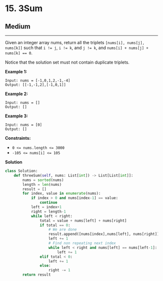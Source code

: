 # 15. 3Sum

## Medium

***

Given an integer array nums, return all the triplets `[nums[i], nums[j], nums[k]]` such that `i != j`, `i != k`, and `j != k`, and `nums[i] + nums[j] + nums[k] == 0`.

Notice that the solution set must not contain duplicate triplets.

&#x20;

**Example 1:**

```
Input: nums = [-1,0,1,2,-1,-4]
Output: [[-1,-1,2],[-1,0,1]]
```

**Example 2:**

```
Input: nums = []
Output: []
```

**Example 3:**

```
Input: nums = [0]
Output: []
```

&#x20;

**Constraints:**

* `0 <= nums.length <= 3000`
* `-105 <= nums[i] <= 105`

**Solution**

```python
class Solution:
    def threeSum(self, nums: List[int]) -> List[List[int]]:
        nums = sorted(nums)
        length = len(nums)
        result = []
        for index, value in enumerate(nums):
            if index > 0 and nums[index-1] == value:
                continue
            left = index+1
            right = length-1
            while left < right:
                total = value + nums[left] + nums[right]
                if total == 0:
                    # We are done
                    result.append([nums[index],nums[left], nums[right]])
                    left += 1
                    # Find non repeating next index
                    while left < right and nums[left] == nums[left-1]:
                        left += 1
                elif total < 0:
                    left += 1
                else:
                    right -= 1
        return result
                    
```
